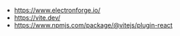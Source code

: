 

- https://www.electronforge.io/
- https://vite.dev/
- https://www.npmjs.com/package/@vitejs/plugin-react
